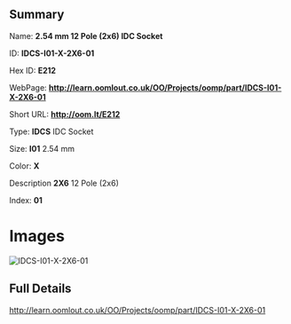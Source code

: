 

## Summary
 
Name: __2.54 mm 12 Pole (2x6) IDC Socket__

ID: __IDCS-I01-X-2X6-01__

Hex ID: __E212__

WebPage: __http://learn.oomlout.co.uk/OO/Projects/oomp/part/IDCS-I01-X-2X6-01__

Short URL: __http://oom.lt/E212__


Type: __IDCS__ IDC Socket 

Size: __I01__ 2.54 mm 

Color: __X__  

Description __2X6__ 12 Pole (2x6) 

Index: __01__


 # Images
![IDCS-I01-X-2X6-01](http://oomlout.com/oomp-gen/parts/IDCS-I01-X-2X6-01/IDCS-I01-X-2X6-01_420.jpg)



 ## Full Details

 http://learn.oomlout.co.uk/OO/Projects/oomp/part/IDCS-I01-X-2X6-01














